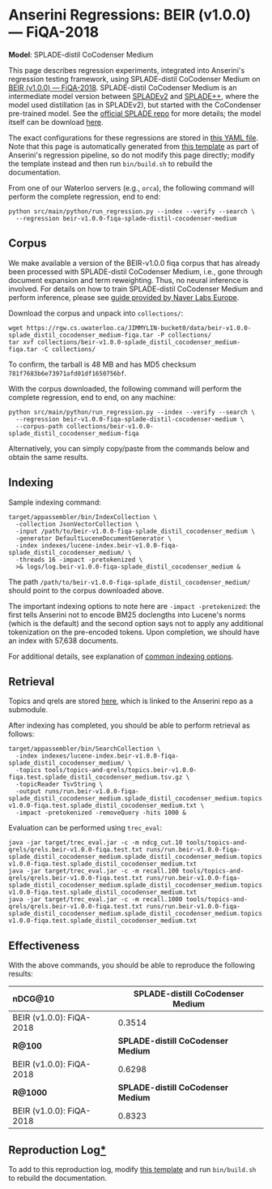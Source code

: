 # Anserini Regressions: BEIR (v1.0.0) &mdash; FiQA-2018

**Model**: SPLADE-distil CoCodenser Medium

This page describes regression experiments, integrated into Anserini's regression testing framework, using SPLADE-distil CoCodenser Medium on [BEIR (v1.0.0) &mdash; FiQA-2018](http://beir.ai/).
SPLADE-distil CoCodenser Medium is an intermediate model version between [SPLADEv2](https://arxiv.org/abs/2109.10086) and [SPLADE++](https://arxiv.org/abs/2205.04733), where the model used distillation (as in SPLADEv2), but started with the CoCondenser pre-trained model.
See the [official SPLADE repo](https://github.com/naver/splade) for more details; the model itself can be download [here](http://download-de.europe.naverlabs.com/Splade_Release_Jan22/splade_distil_CoCodenser_medium.tar.gz).

The exact configurations for these regressions are stored in [this YAML file](../../src/main/resources/regression/beir-v1.0.0-fiqa-splade-distil-cocodenser-medium.yaml).
Note that this page is automatically generated from [this template](../../src/main/resources/docgen/templates/beir-v1.0.0-fiqa-splade-distil-cocodenser-medium.template) as part of Anserini's regression pipeline, so do not modify this page directly; modify the template instead and then run `bin/build.sh` to rebuild the documentation.

From one of our Waterloo servers (e.g., `orca`), the following command will perform the complete regression, end to end:

```
python src/main/python/run_regression.py --index --verify --search \
  --regression beir-v1.0.0-fiqa-splade-distil-cocodenser-medium
```

## Corpus

We make available a version of the BEIR-v1.0.0 fiqa corpus that has already been processed with SPLADE-distil CoCodenser Medium, i.e., gone through document expansion and term reweighting.
Thus, no neural inference is involved.
For details on how to train SPLADE-distil CoCodenser Medium and perform inference, please see [guide provided by Naver Labs Europe](https://github.com/naver/splade/tree/main/anserini_evaluation).

Download the corpus and unpack into `collections/`:

```
wget https://rgw.cs.uwaterloo.ca/JIMMYLIN-bucket0/data/beir-v1.0.0-splade_distil_cocodenser_medium-fiqa.tar -P collections/
tar xvf collections/beir-v1.0.0-splade_distil_cocodenser_medium-fiqa.tar -C collections/
```

To confirm, the tarball is 48 MB and has MD5 checksum `781f7683b6e73971afd01df1650756bf`.

With the corpus downloaded, the following command will perform the complete regression, end to end, on any machine:

```
python src/main/python/run_regression.py --index --verify --search \
  --regression beir-v1.0.0-fiqa-splade-distil-cocodenser-medium \
  --corpus-path collections/beir-v1.0.0-splade_distil_cocodenser_medium-fiqa
```

Alternatively, you can simply copy/paste from the commands below and obtain the same results.

## Indexing

Sample indexing command:

```
target/appassembler/bin/IndexCollection \
  -collection JsonVectorCollection \
  -input /path/to/beir-v1.0.0-fiqa-splade_distil_cocodenser_medium \
  -generator DefaultLuceneDocumentGenerator \
  -index indexes/lucene-index.beir-v1.0.0-fiqa-splade_distil_cocodenser_medium/ \
  -threads 16 -impact -pretokenized \
  >& logs/log.beir-v1.0.0-fiqa-splade_distil_cocodenser_medium &
```

The path `/path/to/beir-v1.0.0-fiqa-splade_distil_cocodenser_medium/` should point to the corpus downloaded above.

The important indexing options to note here are `-impact -pretokenized`: the first tells Anserini not to encode BM25 doclengths into Lucene's norms (which is the default) and the second option says not to apply any additional tokenization on the pre-encoded tokens.
Upon completion, we should have an index with 57,638 documents.

For additional details, see explanation of [common indexing options](../../docs/common-indexing-options.md).

## Retrieval

Topics and qrels are stored [here](https://github.com/castorini/anserini-tools/tree/master/topics-and-qrels), which is linked to the Anserini repo as a submodule.

After indexing has completed, you should be able to perform retrieval as follows:

```
target/appassembler/bin/SearchCollection \
  -index indexes/lucene-index.beir-v1.0.0-fiqa-splade_distil_cocodenser_medium/ \
  -topics tools/topics-and-qrels/topics.beir-v1.0.0-fiqa.test.splade_distil_cocodenser_medium.tsv.gz \
  -topicReader TsvString \
  -output runs/run.beir-v1.0.0-fiqa-splade_distil_cocodenser_medium.splade_distil_cocodenser_medium.topics.beir-v1.0.0-fiqa.test.splade_distil_cocodenser_medium.txt \
  -impact -pretokenized -removeQuery -hits 1000 &
```

Evaluation can be performed using `trec_eval`:

```
java -jar target/trec_eval.jar -c -m ndcg_cut.10 tools/topics-and-qrels/qrels.beir-v1.0.0-fiqa.test.txt runs/run.beir-v1.0.0-fiqa-splade_distil_cocodenser_medium.splade_distil_cocodenser_medium.topics.beir-v1.0.0-fiqa.test.splade_distil_cocodenser_medium.txt
java -jar target/trec_eval.jar -c -m recall.100 tools/topics-and-qrels/qrels.beir-v1.0.0-fiqa.test.txt runs/run.beir-v1.0.0-fiqa-splade_distil_cocodenser_medium.splade_distil_cocodenser_medium.topics.beir-v1.0.0-fiqa.test.splade_distil_cocodenser_medium.txt
java -jar target/trec_eval.jar -c -m recall.1000 tools/topics-and-qrels/qrels.beir-v1.0.0-fiqa.test.txt runs/run.beir-v1.0.0-fiqa-splade_distil_cocodenser_medium.splade_distil_cocodenser_medium.topics.beir-v1.0.0-fiqa.test.splade_distil_cocodenser_medium.txt
```

## Effectiveness

With the above commands, you should be able to reproduce the following results:

| **nDCG@10**                                                                                                  | **SPLADE-distill CoCodenser Medium**|
|:-------------------------------------------------------------------------------------------------------------|-----------|
| BEIR (v1.0.0): FiQA-2018                                                                                     | 0.3514    |
| **R@100**                                                                                                    | **SPLADE-distill CoCodenser Medium**|
| BEIR (v1.0.0): FiQA-2018                                                                                     | 0.6298    |
| **R@1000**                                                                                                   | **SPLADE-distill CoCodenser Medium**|
| BEIR (v1.0.0): FiQA-2018                                                                                     | 0.8323    |


## Reproduction Log[*](../../docs/reproducibility.md)

To add to this reproduction log, modify [this template](../../src/main/resources/docgen/templates/beir-v1.0.0-fiqa-splade-distil-cocodenser-medium.template) and run `bin/build.sh` to rebuild the documentation.
